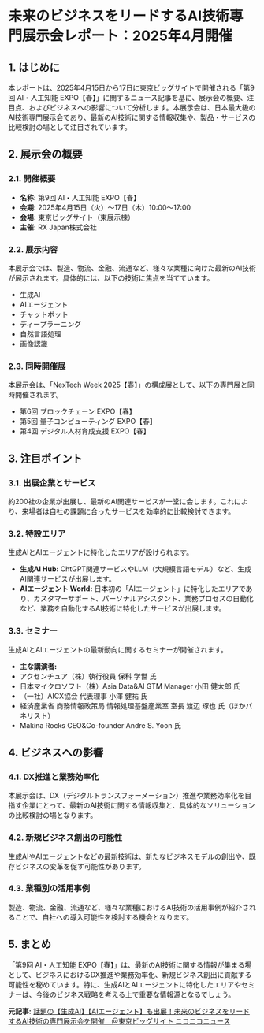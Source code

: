# 未来のビジネスをリードするAI技術専門展示会レポート：2025年4月開催

## 1. はじめに

本レポートは、2025年4月15日から17日に東京ビッグサイトで開催される「第9回 AI・人工知能 EXPO【春】」に関するニュース記事を基に、展示会の概要、注目点、およびビジネスへの影響について分析します。本展示会は、日本最大級のAI技術専門展示会であり、最新のAI技術に関する情報収集や、製品・サービスの比較検討の場として注目されています。

## 2. 展示会の概要

### 2.1. 開催概要

* **名称:** 第9回 AI・人工知能 EXPO【春】
* **会期:** 2025年4月15日（火）～17日（木）10:00～17:00
* **会場:** 東京ビッグサイト（東展示棟）
* **主催:** RX Japan株式会社

### 2.2. 展示内容

本展示会では、製造、物流、金融、流通など、様々な業種に向けた最新のAI技術が展示されます。具体的には、以下の技術に焦点を当てています。

* 生成AI
* AIエージェント
* チャットボット
* ディープラーニング
* 自然言語処理
* 画像認識

### 2.3. 同時開催展

本展示会は、「NexTech Week 2025【春】」の構成展として、以下の専門展と同時開催されます。

* 第6回 ブロックチェーン EXPO【春】
* 第5回 量子コンピューティング EXPO【春】
* 第4回 デジタル人材育成支援 EXPO【春】

## 3. 注目ポイント

### 3.1. 出展企業とサービス

約200社の企業が出展し、最新のAI関連サービスが一堂に会します。これにより、来場者は自社の課題に合ったサービスを効率的に比較検討できます。

### 3.2. 特設エリア

生成AIとAIエージェントに特化したエリアが設けられます。

* **生成AI Hub:** ChtGPT関連サービスやLLM（大規模言語モデル）など、生成AI関連サービスが出展します。
* **AIエージェント World:** 日本初の「AIエージェント」に特化したエリアであり、カスタマーサポート、パーソナルアシスタント、業務プロセスの自動化など、業務を自動化するAI技術に特化したサービスが出展します。

### 3.3. セミナー

生成AIとAIエージェントの最新動向に関するセミナーが開催されます。

* **主な講演者:**
 * アクセンチュア（株）執行役員 保科 学世 氏
 * 日本マイクロソフト（株）Asia Data&AI GTM Manager 小田 健太郎 氏
 * （一社）AICX協会 代表理事 小澤 健祐 氏
 * 経済産業省 商務情報政策局 情報処理基盤産業室 室長 渡辺 琢也 氏（ほかパネリスト）
 * Makina Rocks CEO&Co-founder Andre S. Yoon 氏

## 4. ビジネスへの影響

### 4.1. DX推進と業務効率化

本展示会は、DX（デジタルトランスフォーメーション）推進や業務効率化を目指す企業にとって、最新のAI技術に関する情報収集と、具体的なソリューションの比較検討の場となります。

### 4.2. 新規ビジネス創出の可能性

生成AIやAIエージェントなどの最新技術は、新たなビジネスモデルの創出や、既存ビジネスの変革を促す可能性があります。

### 4.3. 業種別の活用事例

製造、物流、金融、流通など、様々な業種におけるAI技術の活用事例が紹介されることで、自社への導入可能性を検討する機会となります。

## 5. まとめ

「第9回 AI・人工知能 EXPO【春】」は、最新のAI技術に関する情報が集まる場として、ビジネスにおけるDX推進や業務効率化、新規ビジネス創出に貢献する可能性を秘めています。特に、生成AIとAIエージェントに特化したエリアやセミナーは、今後のビジネス戦略を考える上で重要な情報源となるでしょう。



**元記事:** [話題の【生成AI】【AIエージェント】も出展！未来のビジネスをリードするAI技術の専門展示会を開催　＠東京ビッグサイト ニコニコニュース](https://news.nicovideo.jp/watch/nw17468746?news_ref=tag)